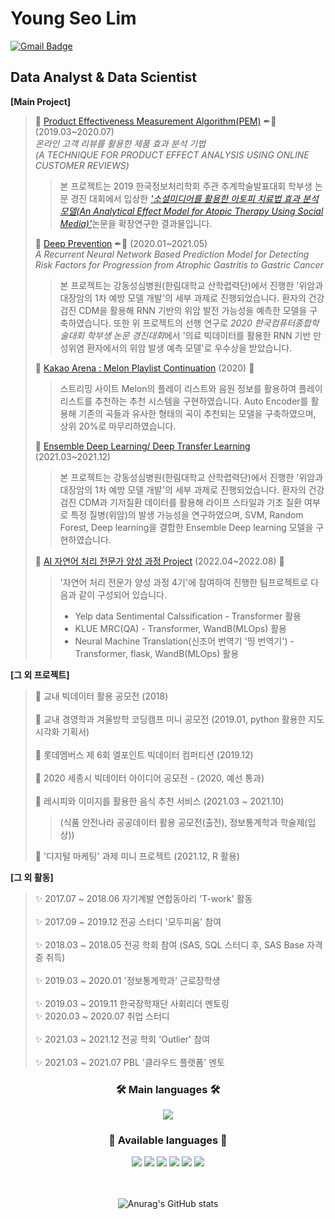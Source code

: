 # Young Seo Lim
[![Gmail Badge](https://img.shields.io/badge/Gmail-d14836?style=flat-square&logo=Gmail&logoColor=white&link=mailto:youngseo173@gmail.com)](mailto:youngseo173@gmail.com)
## Data Analyst & Data Scientist

 **[Main Project]**
>
> 📌 [Product Effectiveness Measurement Algorithm(PEM)](https://github.com/lim1014/Product-Effectiveness-Measurement-Algorithm) ✒📖 (2019.03~2020.07) </br>
>   *온라인 고객 리뷰를 활용한 제품 효과 분석 기법*</br>
>   *(A TECHNIQUE FOR PRODUCT EFFECT ANALYSIS USING ONLINE CUSTOMER REVIEWS)*</br>
>> 본 프로젝트는 2019 한국정보처리학회 주관 추계학술발표대회 학부생 논문 경진 대회에서 입상한 [*'소셜미디어를 활용한 아토피 치료법 효과 분석 모델(An Analytical Effect Model for Atopic Therapy Using Social Media)'*](https://scienceon.kisti.re.kr/srch/selectPORSrchArticle.do?cn=NPAP13263815&dbt=NPAP)논문을 확장연구한 결과물입니다.
>   
> 📌 [Deep Prevention](https://github.com/lim1014/DeepPrevention) ✒📖 (2020.01~2021.05) </br>
>    *A Recurrent Neural Network Based Prediction Model for Detecting Risk Factors for Progression from Atrophic Gastritis to Gastric Cancer* </br>
>> 본 프로젝트는 강동성심병원(한림대학교 산학렵력단)에서 진행한 '위암과 대장암의 1차 예방 모델 개발'의 세부 과제로 진행되었습니다. 환자의 건강검진 CDM을 활용해 RNN 기반의 위암 발전 가능성을 예측한 모델을 구축하였습니다.
>> 또한 위 프로젝트의 선행 연구로 *2020 한국컴퓨터종합학술대회 학부생 논문 경진대회*에서 '의료 빅데이터를 활용한 RNN 기반 만성위염 환자에서의 위암 발생 예측 모델'로 우수상을 받았습니다.
>    
> 📌 [Kakao Arena : Melon Playlist Continuation](https://github.com/lim1014/Kakao-Arena) (2020) 👯</br>
>> 스트리밍 사이트 Melon의 플레이 리스트와 음원 정보를 활용하여 플레이리스트를 추천하는 추천 시스템을 구현하였습니다. Auto Encoder를 활용해 기존의 곡들과 유사한 형태의 곡이 추천되는 모델을 구축하였으며, 상위 20%로 마무리하였습니다.
>
> 📌 [Ensemble Deep Learning/ Deep Transfer Learning](https://github.com/lim1014/Deep-Transfer-Learning) (2021.03~2021.12) </br>
>> 본 프로젝트는 강동성심병원(한림대학교 산학렵력단)에서 진행한 '위암과 대장암의 1차 예방 모델 개발'의 세부 과제로 진행되었습니다. 환자의 건강검진 CDM과 기저질환 데이터를 활용해 라이프 스타일과 기초 질환 여부로 특정 질병(위암)의 발생 가능성을 연구하였으며, SVM, Random Forest, Deep learning을 결합한 Ensemble Deep learning 모델을 구현하였습니다.
>
> 📌 [AI 자연어 처리 전문가 양성 과정 Project](https://github.com/goorm-nlp-4th-group2) (2022.04~2022.08) 👯</br> 
>> '자연어 처리 전문가 양성 과정 4기'에 참여하여 진행한 팀프로젝트로 다음과 같이 구성되어 있습니다.
>> * Yelp data Sentimental Calssification - Transformer 활용
>> * KLUE MRC(QA) - Transformer, WandB(MLOps) 활용
>> * Neural Machine Translation(신조어 번역기 '띵 번역기') - Transformer, flask, WandB(MLOps) 활용
>
>
>
 **[그 외 프로젝트]** </br>
> 📌 교내 빅데이터 활용 공모전 (2018) </br>  
> 📌 교내 경영학과 겨울방학 코딩캠프 미니 공모전 (2019.01, python 활용한 지도 시각화 기획서) </br>  
> 📌 롯데멤버스 제 6회 엘포인트 빅데이터 컴퍼티션 (2019.12) </br>  
> 📌 2020 세종시 빅데이터 아이디어 공모전 - (2020, 예선 통과) </br>  
> 📌 레시피와 이미지를 활용한 음식 추천 서비스 (2021.03 ~ 2021.10) </br>
>> (식품 안전나라 공공데이터 활용 공모전(출전), 정보통계학과 학술제(입상)) </br>  
>
> 📌 '디지털 마케팅' 과제 미니 프로젝트 (2021.12, R 활용)</br>  
> 
>
**[그 외 활동]** </br>
> ✨ 2017.07 ~ 2018.06 자기계발 연합동아리 'T-work' 활동 </br>  
> ✨ 2017.09 ~ 2019.12 전공 스터디 '모두피움' 참여 </br>  
> ✨ 2018.03 ~ 2018.05 전공 학회 참여 (SAS, SQL 스터디 후, SAS Base 자격증 취득) </br>   
> ✨ 2019.03 ~ 2020.01 '정보통계학과' 근로장학생 </br>   
> ✨ 2019.03 ~ 2019.11 한국장학재단 사회리더 멘토링 </br>
> ✨ 2020.03 ~ 2020.07 취업 스터디 </br>   
> ✨ 2021.03 ~ 2021.12 전공 학회 'Outlier' 참여 </br>  
> ✨ 2021.03 ~ 2021.07 PBL '클라우드 플랫폼' 멘토 </br>  



<div align = "center">
  <h3 align="center">🛠️ Main languages 🛠️</h3>
  <img src="https://img.shields.io/badge/Python-3766AB?style=flat-square&logo=Python&logoColor=white"/>
<div align = "center">
  <h3 align="center">🌱 Available languages 🌱</h3>
  <img src="https://img.shields.io/badge/R-1572B6?style=flat-square&logo=R&Studio&logoColor=white">
  <img src="https://img.shields.io/badge/JAVA-007396?style=flat-square&logo=java&Studio&logoColor=white">
  <img src="https://img.shields.io/badge/W&B-F7DF1E?style=flat-square&logo=W&B&Studio&logoColor=black">
  <img src="https://img.shields.io/badge/Mysql-4479A1?style=flat-square&logo=Mysql&Studio&logoColor=white"/></a>
  <img src="https://img.shields.io/badge/linux-FCC624?style=flat-square&logo=linux&logoColor=black"/>
  <img src="https://img.shields.io/badge/MongoDB-47A248?style=flat-square&logo=MongoDB&logoColor=white"/></a>

</br></br>
![Anurag's GitHub stats](https://github-readme-stats.vercel.app/api?username=lim1014&show_icons=true&theme=white)

</div>
